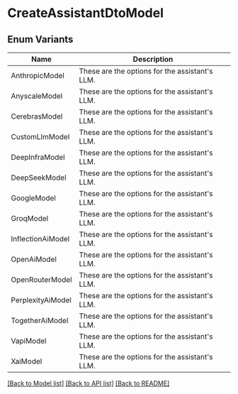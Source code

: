 # CreateAssistantDtoModel

## Enum Variants

| Name | Description |
|---- | -----|
| AnthropicModel | These are the options for the assistant&#39;s LLM. |
| AnyscaleModel | These are the options for the assistant&#39;s LLM. |
| CerebrasModel | These are the options for the assistant&#39;s LLM. |
| CustomLlmModel | These are the options for the assistant&#39;s LLM. |
| DeepInfraModel | These are the options for the assistant&#39;s LLM. |
| DeepSeekModel | These are the options for the assistant&#39;s LLM. |
| GoogleModel | These are the options for the assistant&#39;s LLM. |
| GroqModel | These are the options for the assistant&#39;s LLM. |
| InflectionAiModel | These are the options for the assistant&#39;s LLM. |
| OpenAiModel | These are the options for the assistant&#39;s LLM. |
| OpenRouterModel | These are the options for the assistant&#39;s LLM. |
| PerplexityAiModel | These are the options for the assistant&#39;s LLM. |
| TogetherAiModel | These are the options for the assistant&#39;s LLM. |
| VapiModel | These are the options for the assistant&#39;s LLM. |
| XaiModel | These are the options for the assistant&#39;s LLM. |

[[Back to Model list]](../README.md#documentation-for-models) [[Back to API list]](../README.md#documentation-for-api-endpoints) [[Back to README]](../README.md)


